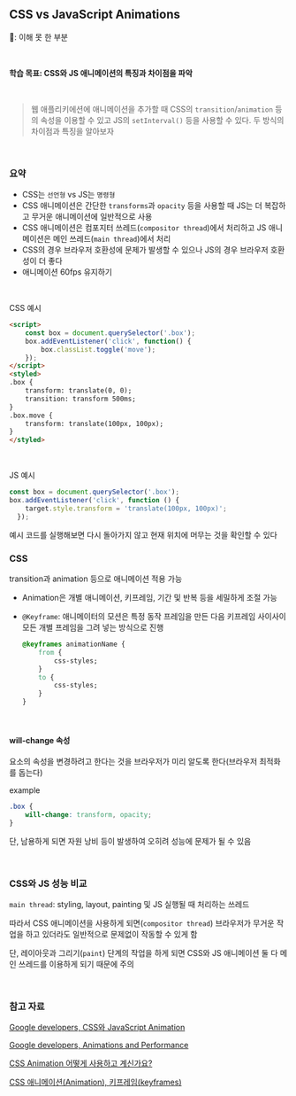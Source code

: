 ## CSS vs JavaScript Animations

🌱: 이해 못 한 부분

<br>

**학습 목표: CSS와 JS 애니메이션의 특징과 차이점을 파악**

<br>

> 웹 애플리키에션에 애니메이션을 추가할 때 CSS의 `transition`/`animation` 등의 속성을 이용할 수 있고 JS의 `setInterval()` 등을 사용할 수 있다. 두 방식의 차이점과 특징을 알아보자

<br>

### 요약

- CSS는 `선언형` vs JS는 `명령형`
- CSS 애니메이션은 간단한 `transforms`과 `opacity` 등을 사용할 때 JS는 더 복잡하고 무거운 애니메이션에 일반적으로 사용
- CSS 애니메이션은 컴포지터 쓰레드(`compositor thread`)에서 처리하고 JS 애니메이션은 메인 쓰레드(`main thread`)에서 처리
- CSS의 경우 브라우저 호환성에 문제가 발생할 수 있으나 JS의 경우 브라우저 호환성이 더 좋다
- 애니메이션 60fps 유지하기

<br>

CSS 예시

```html
<script>
	const box = document.querySelector('.box');
    box.addEventListener('click', function() {
        box.classList.toggle('move');
    });
</script>
<styled>
.box {
    transform: translate(0, 0);
    transition: transform 500ms;
}
.box.move {
    transform: translate(100px, 100px);
}
</styled>
```

<br>

JS 예시

```js
const box = document.querySelector('.box');
box.addEventListener('click', function () {
	target.style.transform = 'translate(100px, 100px)';
  });
```

예시 코드를 실행해보면 다시 돌아가지 않고 현재 위치에 머무는 것을 확인할 수 있다



### CSS

transition과 animation 등으로 애니메이션 적용 가능

- Animation은 개별 애니메이션, 키프레임, 기간 및 반복 등을 세밀하게 조절 가능

- `@Keyframe`: 애니메이터의 모션은 특정 동작 프레임을 만든 다음 키프레임 사이사이 모든 개별 프레임을 그려 넣는 방식으로 진행

  ```css
  @keyframes animationName {
      from {
          css-styles;
      }
      to {
          css-styles;
      }
  }
  ```

<br>

#### will-change 속성

요소의 속성을 변경하려고 한다는 것을 브라우저가 미리 알도록 한다(브라우저 최적화를 돕는다)

example

```css
.box {
    will-change: transform, opacity;
}
```

단, 남용하게 되면 자원 낭비 등이 발생하여 오히려 성능에 문제가 될 수 있음

<br>

### CSS와 JS 성능 비교

`main thread`: styling, layout, painting 및 JS 실행될 때 처리하는 쓰레드

따라서 CSS 애니메이션을 사용하게 되면(`compositor thread`) 브라우저가 무거운 작업을 하고 있더라도 일반적으로 문제없이 작동할 수 있게 함

단, 레이아웃과 그리기(`paint`) 단계의 작업을 하게 되면 CSS와 JS 애니메이션 둘 다 메인 쓰레드를 이용하게 되기 때문에 주의

<br>

### 참고 자료

[Google developers, CSS와 JavaScript Animation](https://developers.google.com/web/fundamentals/design-and-ux/animations/css-vs-javascript?hl=ko)

[Google developers, Animations and Performance](https://developers.google.com/web/fundamentals/design-and-ux/animations/animations-and-performance#css-vs-javascript-performance)

[CSS Animation 어떻게 사용하고 계신가요?](https://brunch.co.kr/@99-life/2)

[CSS 애니메이션(Animation), 키프레임(keyframes)](https://webclub.tistory.com/621)

